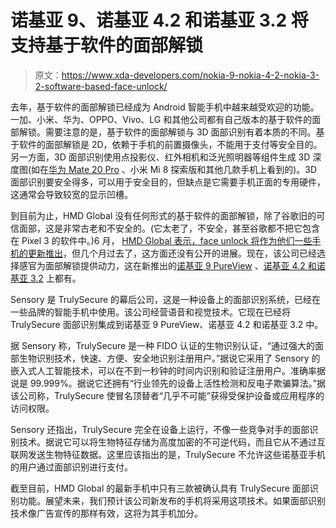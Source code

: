 # 诺基亚 9、诺基亚 4.2 和诺基亚 3.2 将支持基于软件的面部解锁

> 原文：<https://www.xda-developers.com/nokia-9-nokia-4-2-nokia-3-2-software-based-face-unlock/>

去年，基于软件的面部解锁已经成为 Android 智能手机中越来越受欢迎的功能。一加、小米、华为、OPPO、Vivo、LG 和其他公司都有自己版本的基于软件的面部解锁。需要注意的是，基于软件的面部解锁与 3D 面部识别有着本质的不同。基于软件的面部解锁是 2D，依赖于手机的前置摄像头，不能用于支付等安全目的。另一方面，3D 面部识别使用点投影仪、红外相机和泛光照明器等组件生成 3D 深度图(如在[华为 Mate 20 Pro](https://www.xda-developers.com/huawei-mate-20-pro-update-second-face-unlock/) 、小米 Mi 8 探索版和其他几款手机上看到的)。3D 面部识别要安全得多，可以用于安全目的，但缺点是它需要手机正面的专用硬件，这通常会导致较宽的显示凹槽。

到目前为止，HMD Global 没有任何形式的基于软件的面部解锁，除了谷歌旧的可信面部，这是非常古老和不安全的。(它太老了，不安全，甚至谷歌都不把它包含在 Pixel 3 的软件中。)6 月， [HMD Global 表示，face unlock 将作为他们一些手机的更新推出](https://www.xda-developers.com/nokia-7-plus-nokia-6-1-nokia-8-face-unlock/)，但几个月过去了，这方面还没有公开的进展。现在，该公司已经选择感官为面部解锁提供动力，这在新推出的[诺基亚 9 PureView](https://www.xda-developers.com/hands-on-nokia-9-pureview/) 、[诺基亚 4.2 和诺基亚 3.2](https://www.xda-developers.com/nokia-1-plus-32-42-android-one-mwc-launch/) 上都有。

Sensory 是 TrulySecure 的幕后公司，这是一种设备上的面部识别系统，已经在一些品牌的智能手机中使用。该公司经营语音和视觉技术。它现在已经将 TrulySecure 面部识别集成到诺基亚 9 PureView、诺基亚 4.2 和诺基亚 3.2 中。

据 Sensory 称，TrulySecure 是一种 FIDO 认证的生物识别认证，“通过强大的面部生物识别技术，快速、方便、安全地识别注册用户。”据说它采用了 Sensory 的嵌入式人工智能技术，可以在不到一秒钟的时间内识别和验证注册用户。准确率据说是 99.999%。据说它还拥有“行业领先的设备上活性检测和反电子欺骗算法。”据该公司称，TrulySecure 使冒名顶替者“几乎不可能”获得受保护设备或应用程序的访问权限。

Sensory 还指出，TrulySecure 完全在设备上运行，不像一些竞争对手的面部识别技术。据说它可以将生物特征存储为高度加密的不可逆代码，而且它从不通过互联网发送生物特征数据。这里应该指出的是，TrulySecure 不允许这些诺基亚手机的用户通过面部识别进行支付。

截至目前，HMD Global 的最新手机中只有三款被确认具有 TrulySecure 面部识别功能。展望未来，我们预计该公司新发布的手机将采用这项技术。如果面部识别技术像广告宣传的那样有效，这将为其手机加分。